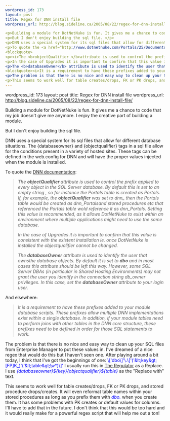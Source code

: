 ```yaml
--- 
wordpress_id: 173
layout: post
title: Regex for DNN install file
wordpress_url: http://blog.sideline.ca/2005/08/22/regex-for-dnn-install-file/

<p>Building a module for DotNetNuke is fun. It gives me a chance to code that my job doesn't give me anymore. I enjoy the creative part of building a module. </p>
<p>But I don't enjoy building the sql file. </p>
<p>DNN uses a special system for its sql files that allow for different database situations. The {databaseowner} and {objectqualifier} tags in a sql file allow for the conditions present in a variety of hosted sites. These tags can be defined in the web.config for DNN and will have the proper values injected when the module is installed. </p>
<p>To quote the <a href="http://www.dotnetnuke.com/Portals/25/Documents/DotNetNuke%20Installation%20Guide.doc">DNN documentation</a>: </p>
<blockquote>
<p><i>The <b>objectQualifier </b>attribute is used to control the prefix applied to every object in the SQL Server database. By default this is set to an empty string , so for instance the Portals table is created as Portals. If, for example, the <b>objectQualifier</b> was set to dnn_ then the Portals table would be created as dnn_Portalsand stored procedures etc that referenced the Portals table wold reference it as dnn_Portals. Setting this value is recommended, as it allows DotNetNuke to exist within an environment where multiple applications might need to use the same database. </i></p><i>
<p>In the case of Upgrades it is important to confirm that this value is consistent with the existent installation ie. once DotNetNuke is installed the objectqualifier cannot be changed.</p>
<p>The <b>databaseOwner</b> attribute is used to identify the user that ownsthe database objects. By default it is set to <b>dbo </b>and in most cases this attribute should be left this way. However, some SQL Server DBAs (in particular in Shared Hosting Environments) may not grant the user you identify in the connection string db_owner privileges. In this case, set the <b>databaseOwner </b>attribute to your login user.</p></i></blockquote>And elsewhere: 
<blockquote><i>It is a requirement to have these prefixes added to your module database scripts. These prefixes allow multiple DNN implementations exist within a single database. In addition, if your module tables need to perform joins with other tables in the DNN core structure, these prefixes need to be defined in order for those SQL statements to work.</i></blockquote>
<p>The problem is that there is no nice and easy way to clean up your SQL files from Enterprise Manager to put these values in. I've dreamed of a nice regex that would do this but I haven't seen one. After playing around a bit today, I think that I've got the beginnings of one: <font color="#0000ff">\['dbo\]'\.\['('&amp;lt;key&amp;gt;[FP]K_)'('&amp;lt;table&amp;gt;\w*)\]'</font> I usually run this in <a href="http://regex.osherove.com/">The Regulator</a> as a Replace. I use <font color="#0000ff"><i>{databaseowner}${key}{objectqualifier}${table}</i></font> as the "Replace with" text. </p>
<p>This seems to work well for table creates/drops, FK or PK drops, and stored procedure drops/creates. It will even reformat table names within your stored procedures as long as you prefix them with <font color="#0000ff"><i>dbo.</i></font> when you create them. It has some problems with PK creates or default values for columns. I'll have to add that in the future. I don't think that this would be too hard and it would really make for a powerful regex script that will help me out a ton!</p>
--- 
```

wordpress_id: 173
layout: post
title: Regex for DNN install file
wordpress_url: http://blog.sideline.ca/2005/08/22/regex-for-dnn-install-file/

<p>Building a module for DotNetNuke is fun. It gives me a chance to code that my job doesn't give me anymore. I enjoy the creative part of building a module. </p>
<p>But I don't enjoy building the sql file. </p>
<p>DNN uses a special system for its sql files that allow for different database situations. The {databaseowner} and {objectqualifier} tags in a sql file allow for the conditions present in a variety of hosted sites. These tags can be defined in the web.config for DNN and will have the proper values injected when the module is installed. </p>
<p>To quote the <a href="http://www.dotnetnuke.com/Portals/25/Documents/DotNetNuke%20Installation%20Guide.doc">DNN documentation</a>: </p>
<blockquote>
<p><i>The <b>objectQualifier </b>attribute is used to control the prefix applied to every object in the SQL Server database. By default this is set to an empty string , so for instance the Portals table is created as Portals. If, for example, the <b>objectQualifier</b> was set to dnn_ then the Portals table would be created as dnn_Portalsand stored procedures etc that referenced the Portals table wold reference it as dnn_Portals. Setting this value is recommended, as it allows DotNetNuke to exist within an environment where multiple applications might need to use the same database. </i></p><i>
<p>In the case of Upgrades it is important to confirm that this value is consistent with the existent installation ie. once DotNetNuke is installed the objectqualifier cannot be changed.</p>
<p>The <b>databaseOwner</b> attribute is used to identify the user that ownsthe database objects. By default it is set to <b>dbo </b>and in most cases this attribute should be left this way. However, some SQL Server DBAs (in particular in Shared Hosting Environments) may not grant the user you identify in the connection string db_owner privileges. In this case, set the <b>databaseOwner </b>attribute to your login user.</p></i></blockquote>And elsewhere: 
<blockquote><i>It is a requirement to have these prefixes added to your module database scripts. These prefixes allow multiple DNN implementations exist within a single database. In addition, if your module tables need to perform joins with other tables in the DNN core structure, these prefixes need to be defined in order for those SQL statements to work.</i></blockquote>
<p>The problem is that there is no nice and easy way to clean up your SQL files from Enterprise Manager to put these values in. I've dreamed of a nice regex that would do this but I haven't seen one. After playing around a bit today, I think that I've got the beginnings of one: <font color="#0000ff">\['dbo\]'\.\['('&amp;lt;key&amp;gt;[FP]K_)'('&amp;lt;table&amp;gt;\w*)\]'</font> I usually run this in <a href="http://regex.osherove.com/">The Regulator</a> as a Replace. I use <font color="#0000ff"><i>{databaseowner}${key}{objectqualifier}${table}</i></font> as the "Replace with" text. </p>
<p>This seems to work well for table creates/drops, FK or PK drops, and stored procedure drops/creates. It will even reformat table names within your stored procedures as long as you prefix them with <font color="#0000ff"><i>dbo.</i></font> when you create them. It has some problems with PK creates or default values for columns. I'll have to add that in the future. I don't think that this would be too hard and it would really make for a powerful regex script that will help me out a ton!</p>
